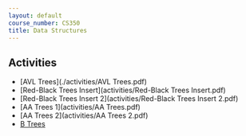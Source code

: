 ```yaml
---
layout: default
course_number: CS350
title: Data Structures
---
```



## Activities

* [AVL Trees](./activities/AVL Trees.pdf)
* [Red-Black Trees Insert](activities/Red-Black Trees Insert.pdf)
* [Red-Black Trees Insert 2](activities/Red-Black Trees Insert 2.pdf)
* [AA Trees 1](activities/AA Trees.pdf)
* [AA Trees 2](activities/AA Trees 2.pdf)
* [B Trees](activities/B-Trees.pdf)

<!-- vim:set wrap: ­-->
<!-- vim:set linebreak: -->
<!-- vim:set nolist: -->
